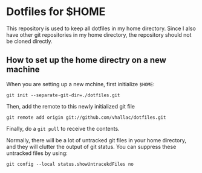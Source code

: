 # Dotfiles for $HOME

This repository is used to keep all dotfiles in my home directory. Since I also
have other git repositories in my home directory, the repository should not be
cloned directly.

## How to set up the home directry on a new machine

When you are setting up a new mchine, first initialize `$HOME`:

    git init --separate-git-dir=./dotfiles.git

Then, add the remote to this newly initialized git file

    git remote add origin git://github.com/vhallac/dotfiles.git

Finally, do a `git pull` to receive the contents.

Normally, there will be a lot of untracked git files in your home directory, and they will clutter the output of git status. You can suppress these untracked files by using:

    git config --local status.showUntracekdFiles no

